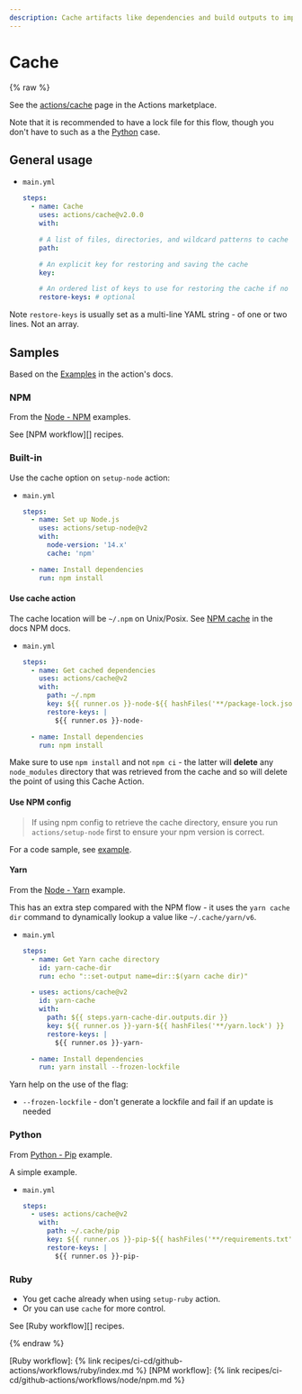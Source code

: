 ```yaml
---
description: Cache artifacts like dependencies and build outputs to improve workflow execution time
---
```

# Cache

{% raw %}

See the [actions/cache](https://github.com/marketplace/actions/cache) page in the Actions marketplace.

Note that it is recommended to have a lock file for this flow, though you don't have to such as a the [Python](#python) case.


## General usage

- `main.yml`
    ```yaml
    steps:
      - name: Cache
        uses: actions/cache@v2.0.0
        with:

        # A list of files, directories, and wildcard patterns to cache and restore
        path:

        # An explicit key for restoring and saving the cache
        key:

        # An ordered list of keys to use for restoring the cache if no cache hit occurred for key
        restore-keys: # optional
    ```

Note `restore-keys` is usually set as a multi-line YAML string - of one or two lines. Not an array.

## Samples

Based on the [Examples](https://github.com/actions/cache/blob/master/examples.md) in the action's docs.

### NPM

From the [Node - NPM](https://github.com/actions/cache/blob/master/examples.md#node---npm) examples.

See [NPM workflow][] recipes.


### Built-in

Use the cache option on `setup-node` action:

- `main.yml`
    ```yaml
    steps:
      - name: Set up Node.js
        uses: actions/setup-node@v2
        with:
          node-version: '14.x'
          cache: 'npm'

      - name: Install dependencies
        run: npm install
    ```

#### Use cache action

The cache location will be `~/.npm` on Unix/Posix. See [NPM cache](https://docs.npmjs.com/cli/cache#cache) in the docs NPM docs.

- `main.yml`
    ```yaml
    steps:
      - name: Get cached dependencies
        uses: actions/cache@v2
        with:
          path: ~/.npm
          key: ${{ runner.os }}-node-${{ hashFiles('**/package-lock.json') }}
          restore-keys: |
            ${{ runner.os }}-node-

      - name: Install dependencies
        run: npm install
    ```

Make sure to use `npm install` and not `npm ci` - the latter will **delete** any `node_modules` directory that was retrieved from the cache and so will delete the point of using this Cache Action.

#### Use NPM config

> If using npm config to retrieve the cache directory, ensure you run `actions/setup-node` first to ensure your npm version is correct.

For a code sample, see [example](https://github.com/actions/cache/blob/master/examples.md#using-multiple-systems-and-npm-config).

#### Yarn

From the [Node - Yarn](https://github.com/actions/cache/blob/master/examples.md#node---yarn) example.

This has an extra step compared with the NPM flow - it uses the `yarn cache dir` command to dynamically lookup a value like `~/.cache/yarn/v6`.

- `main.yml`
    ```yaml
    steps:
      - name: Get Yarn cache directory
        id: yarn-cache-dir
        run: echo "::set-output name=dir::$(yarn cache dir)"

      - uses: actions/cache@v2
        id: yarn-cache
        with:
          path: ${{ steps.yarn-cache-dir.outputs.dir }}
          key: ${{ runner.os }}-yarn-${{ hashFiles('**/yarn.lock') }}
          restore-keys: |
            ${{ runner.os }}-yarn-

      - name: Install dependencies
        run: yarn install --frozen-lockfile
    ```

Yarn help on the use of the flag:

- `--frozen-lockfile` - don't generate a lockfile and fail if an update is needed

### Python

From [Python - Pip](https://github.com/actions/cache/blob/master/examples.md#python---pip) example.

A simple example.

- `main.yml`
    ```yaml
    steps:
      - uses: actions/cache@v2
        with:
          path: ~/.cache/pip
          key: ${{ runner.os }}-pip-${{ hashFiles('**/requirements.txt') }}
          restore-keys: |
            ${{ runner.os }}-pip-
    ```

### Ruby

- You get cache already when using `setup-ruby` action.
- Or you can use `cache` for more control.

See [Ruby workflow][] recipes.


{% endraw %}

[Ruby workflow]: {% link recipes/ci-cd/github-actions/workflows/ruby/index.md %}
[NPM workflow]: {% link recipes/ci-cd/github-actions/workflows/node/npm.md %}
